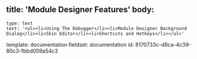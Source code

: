 title: 'Module Designer Features'
body:
  -
    type: text
    text: '<ul><li>Using The Debugger</li><li>Module Designer Background Dialog</li><li>Skin Editor</li><li>Shortcuts and Hotkeys</li></ul>'
template: documentation
fieldset: documentation
id: 8170733c-d8ca-4c39-80c3-fbbd059a54c3
